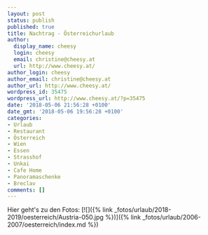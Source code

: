 ```yaml
---
layout: post
status: publish
published: true
title: Nachtrag - Österreichurlaub
author:
  display_name: cheesy
  login: cheesy
  email: christine@cheesy.at
  url: http://www.cheesy.at/
author_login: cheesy
author_email: christine@cheesy.at
author_url: http://www.cheesy.at/
wordpress_id: 35475
wordpress_url: http://www.cheesy.at/?p=35475
date: '2018-05-06 21:56:28 +0100'
date_gmt: '2018-05-06 19:56:28 +0100'
categories:
- Urlaub
- Restaurant
- Österreich
- Wien
- Essen
- Strasshof
- Unkai
- Cafe Home
- Panoramaschenke
- Breclav
comments: []
---
```

Hier geht's zu den Fotos:
[![]({% link _fotos/urlaub/2018-2019/oesterreich/Austria-050.jpg %})]({% link _fotos/urlaub/2006-2007/oesterreich/index.md %})
